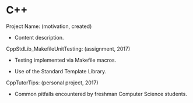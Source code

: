# C++

Project Name: (motivation, created)

- Content description.

CppStdLib_MakefileUnitTesting: (assignment, 2017)

- Testing implemented via Makefile macros.

- Use of the Standard Template Library.

CppTutorTips: (personal project, 2017)

- Common pitfalls encountered by freshman Computer Science students.
